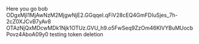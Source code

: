 Here you go bob ODgxMjI1MjAwNzM2MjgwNjE2.GGqqeI.qFiV28cEQ4GmFDIuSjes_7h-2cZ0XJCvB7yAv8
OTAzNjQxMDcwMDk1Njk1OTUz.GVU_h9.o5FwSeq9ZzOm46KIVYBuMUocbPovz4AboA09y0 testing token deletion
